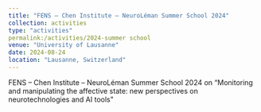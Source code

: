 ```yaml
---
title: "FENS – Chen Institute – NeuroLéman Summer School 2024"
collection: activities
type: "activities"
permalink:/activities/2024-summer school
venue: "University of Lausanne"
date: 2024-08-24
location: "Lausanne, Switzerland"
---
```


FENS – Chen Institute – NeuroLéman Summer School 2024 on “Monitoring and manipulating the affective state: new perspectives on neurotechnologies and AI tools"
